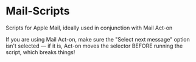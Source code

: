 Mail-Scripts
============

Scripts for Apple Mail, ideally used in conjunction with Mail Act-on

If you are using Mail Act-on, make sure the "Select next message" option isn't selected — if it is, Act-on moves the selector BEFORE running the script, which breaks things!